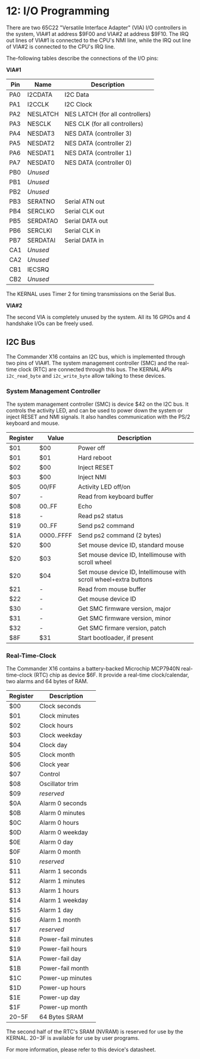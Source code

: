 
# 12: I/O Programming

There are two 65C22 "Versatile Interface Adapter" (VIA) I/O controllers in the system, VIA#1 at address $9F00 and VIA#2 at address $9F10. The IRQ out lines of VIA#1 is connected to the CPU's NMI line, while the IRQ out line of VIA#2 is connected to the CPU's IRQ line.

The-following tables describe the connections of the I/O pins:

**VIA#1**

|Pin  |Name      | Description                     |
|-----|----------|---------------------------------|
| PA0 | I2CDATA  | I2C Data                        |
| PA1 | I2CCLK   | I2C Clock                       |
| PA2 | NESLATCH | NES LATCH (for all controllers) |
| PA3 | NESCLK   | NES CLK   (for all controllers) |
| PA4 | NESDAT3  | NES DATA  (controller 3)        |
| PA5 | NESDAT2  | NES DATA  (controller 2)        |
| PA6 | NESDAT1  | NES DATA  (controller 1)        |
| PA7 | NESDAT0  | NES DATA  (controller 0)        |
| PB0 | _Unused_ |                                 |
| PB1 | _Unused_ |                                 |
| PB2 | _Unused_ |                                 |
| PB3 | SERATNO  | Serial ATN  out                 |
| PB4 | SERCLKO  | Serial CLK  out                 |
| PB5 | SERDATAO | Serial DATA out                 |
| PB6 | SERCLKI  | Serial CLK  in                  |
| PB7 | SERDATAI | Serial DATA in                  |
| CA1 | _Unused_ |                                 |
| CA2 | _Unused_ |                                 |
| CB1 | IECSRQ   |                                 |
| CB2 | _Unused_ |                                 |

The KERNAL uses Timer 2 for timing transmissions on the Serial Bus.

**VIA#2**

The second VIA is completely unused by the system. All its 16 GPIOs and 4 handshake I/Os can be freely used.

## I2C Bus

The Commander X16 contains an I2C bus, which is implemented through two pins of VIA#1. The system management controller (SMC) and the real-time clock (RTC) are connected through this bus. The KERNAL APIs `i2c_read_byte` and `i2c_write_byte` allow talking to these devices.

### System Management Controller

The system management controller (SMC) is device $42 on the I2C bus. It controls the activity LED, and can be used to power down the system or inject RESET and NMI signals. It also handles communication with
the PS/2 keyboard and mouse.

| Register | Value           | Description               |
|----------|-----------------|---------------------------|
| $01      | $00           | Power off                 |
| $01      | $01           | Hard reboot               |
| $02      | $00           | Inject RESET              |
| $03      | $00           | Inject NMI                |
| $05      | $00/$FF     | Activity LED off/on   |
| $07      | -              | Read from keyboard buffer |
| $08      | $00..$FF     | Echo                      |
| $18      | -              | Read ps2 status           |
| $19      | $00..$FF     | Send ps2 command          |
| $1A      | $0000..$FFFF | Send ps2 command (2 bytes) |
| $20      | $00           | Set mouse device ID, standard mouse |
| $20      | $03           | Set mouse device ID, Intellimouse with scroll wheel |
| $20      | $04           | Set mouse device ID, Intellimouse with scroll wheel+extra buttons |
| $21      | -              | Read from mouse buffer    |
| $22      | -              | Get mouse device ID |
| $30      | -              | Get SMC firmware version, major |
| $31      | -              | Get SMC firmware version, minor |
| $32      | -              | Get SMC firmare version, patch |
| $8F      | $31           | Start bootloader, if present |

### Real-Time-Clock

The Commander X16 contains a battery-backed Microchip MCP7940N real-time-clock (RTC) chip as device $6F. It provide a real-time clock/calendar, two alarms and 64 bytes of RAM.

| Register | Description        |
|----------|--------------------|
| $00      | Clock seconds      |
| $01      | Clock minutes      |
| $02      | Clock hours        |
| $03      | Clock weekday      |
| $04      | Clock day          |
| $05      | Clock month        |
| $06      | Clock year         |
| $07      | Control            |
| $08      | Oscillator trim    |
| $09      | _reserved_         |
| $0A      | Alarm 0 seconds    |
| $0B      | Alarm 0 minutes    |
| $0C      | Alarm 0 hours      |
| $0D      | Alarm 0 weekday    |
| $0E      | Alarm 0 day        |
| $0F      | Alarm 0 month      |
| $10      | _reserved_         |
| $11      | Alarm 1 seconds    |
| $12      | Alarm 1 minutes    |
| $13      | Alarm 1 hours      |
| $14      | Alarm 1 weekday    |
| $15      | Alarm 1 day        |
| $16      | Alarm 1 month      |
| $17      | _reserved_         |
| $18      | Power-fail minutes |
| $19      | Power-fail hours   |
| $1A      | Power-fail day     |
| $1B      | Power-fail month   |
| $1C      | Power-up minutes   |
| $1D      | Power-up hours     |
| $1E      | Power-up day       |
| $1F      | Power-up month     |
| $20-$5F  | 64 Bytes SRAM      |

The second half of the RTC's SRAM (NVRAM) is reserved for use by the KERNAL.  $20-$3F is available for use by user programs.

For more information, please refer to this device's datasheet.

<!-- For PDF formatting -->
<div class="page-break"></div>

